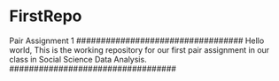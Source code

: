 # FirstRepo
Pair Assignment 1
##################################
Hello world,
This is the working repository for
our first pair assignment in our
class in Social Science Data
Analysis.
##################################
